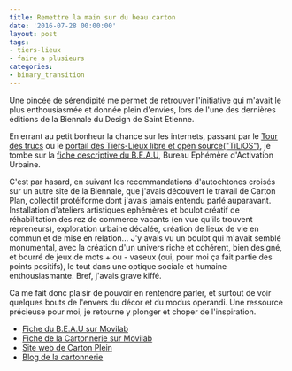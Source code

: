 ```yaml
---
title: Remettre la main sur du beau carton
date: '2016-07-28 00:00:00'
layout: post
tags:
- tiers-lieux
- faire a plusieurs
categories:
- binary_transition
---
```


Une pincée de sérendipité me permet de retrouver l'initiative qui m'avait le plus enthousiasmée et donnée plein d'envies, lors de l'une des dernières éditions de la Biennale du Design de Saint Etienne.

<!--more-->

En errant au petit bonheur la chance sur les internets, passant par le [Tour des trucs](https://medium.com/@MakerTour/en-route-pour-le-tour-des-t-r-u-cs-c69ac8851cf4#.t9kxsf8ig) ou le [portail des Tiers-Lieux libre et open source("TiLiOS")](http://movilab.org/index.php?title=Portail:Les_Tiers_Lieux), je tombe sur la [fiche descriptive du B.E.A.U](http://movilab.org/index.php?title=Le_B.E.A.U_:_Bureau_%C3%89ph%C3%A9m%C3%A8re_d%27Activation_Urbaine), Bureau Ephémère d'Activation Urbaine.

C'est par hasard, en suivant les recommandations d'autochtones croisés sur un autre site de la Biennale, que j'avais découvert le travail de Carton Plan, collectif protéiforme dont j'avais jamais entendu parlé auparavant. Installation d'ateliers artistiques ephémères et boulot créatif de réhabilitation des rez de commerce vacants (en vue qu'ils trouvent repreneurs), exploration urbaine décalée, création de lieux de vie en commun et de mise en relation... J'y avais vu un boulot qui m'avait semblé monumental, avec la création d'un univers riche et cohérent, bien designé, et bourré de jeux de mots + ou - vaseux (oui, pour moi ça fait partie des points positifs), le tout dans une optique sociale et humaine enthousiasmante. Bref, j'avais grave kiffé.

Ca me fait donc plaisir de pouvoir en rentendre parler, et surtout de voir quelques bouts de l'envers du décor et du modus operandi. Une ressource précieuse pour moi, je retourne y plonger et choper de l'inspiration.

- [Fiche du B.E.A.U sur Movilab](http://movilab.org/index.php?title=Le_B.E.A.U_:_Bureau_%C3%89ph%C3%A9m%C3%A8re_d%27Activation_Urbaine)
- [Fiche de la Cartonnerie sur Movilab](http://movilab.org/index.php?title=La_Cartonnerie)
- [Site web de Carton Plein](http://carton-plein.org/)
- [Blog de la cartonnerie](https://lacartonnerie.blogspot.fr/)

